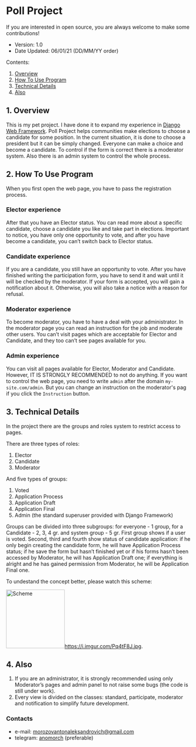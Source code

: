 # Poll Project

If you are interested in open source, you are always welcome to make some contributions!

* Version: 1.0
* Date Updated: 06/01/21 (DD/MM/YY order)

Contents:

1. [Overview](#1-Overview)
2. [How To Use Program](#2-How-To-Use-Program)
3. [Technical Details](#3-Technical-Details)
4. [Also](#4-Also)

## 1. Overview
This is my pet project. I have done it to expand my experience in [Django Web Framework](https://www.djangoproject.com). Poll Project helps communities make elections
to choose a candidate for some position. In the current situation, it is done to choose a president but it can be simply changed.
Everyone can make a choice and become a candidate. To control if the form is correct there is a moderator system. Also there is an 
admin system to control the whole process.

## 2. How To Use Program
When you first open the web page, you have to pass the registration process.

### Elector experience
After that you have an Elector status. You can read more about a specific candidate, choose a candidate you like and take part in elections. 
Important to notice, you have only one opportunity to vote, and after you have become a candidate, you can’t switch back to Elector status.

### Candidate experience
If you are a candidate, you still have an opportunity to vote. After you have finished writing the participation form, you have to send it 
and wait until it will be checked by the moderator. If your form is accepted, you will gain a notification about it. Otherwise, you will also 
take a notice with a reason for refusal.

### Moderator experience
To become moderator, you have to have a deal with your administrator. In the moderator page you can read an instruction for the job and moderate 
other users. You can’t visit pages which are acceptable for Elector and Candidate, and they too can’t see pages available for you.

### Admin experience
You can visit all pages available for Elector, Moderator and Candidate. However, IT IS STRONGLY RECOMMENDED to not do anything. If you want to
control the web page, you need to write `admin` after the domain `my-site.com/admin`. But you can change an instruction on the moderator's pag
if you click the `Instruction` button.


## 3. Technical Details
In the project there are the groups and roles system to restrict access to pages.

There are three types of roles:

  1. Elector
  2. Candidate
  3. Moderator
 
And five types of groups:

  1. Voted
  2. Application Process
  3. Application Draft
  4. Application Final 
  5. Admin (the standard superuser provided with Django Framework) 
 
Groups can be divided into three subgroups: for everyone - 1 group, for a Candidate - 2, 3, 4 gr. and system group - 5 gr. 
First group shows if a user is voted. Second, third and fourth show status of candidate application: if he only begin creating 
the candidate form, he will have Application Process status; if he save the form but hasn’t finished yet or if his forms 
hasn’t been accessed by Moderator, he will has Application Draft one; if everything is alright and he has gained permission from 
Moderator, he will be Application Final one.

To undestand the concept better, please watch this scheme:

<img alt="Scheme" src="https://i.imgur.com/Pq4tF8J.jpg" height="160" />https://i.imgur.com/Pq4tF8J.jpg.

## 4. Also
1. If you are an administrator, it is strongly recommended using only Moderator’s pages and admin panel to not raise some 
bugs (the code is still under work).
2. Every view is divided on the classes: standard, participate, moderator and notification to simplify future development.  

### Contacts 
* e-mail: [morozovantonaleksandrovich@gmail.com](mailto:morozovantonaleksandrovich@gmail.com)
* telegram: <a href="https://t.me/anomorch" target="_blank">anomorch</a> (preferable) 
